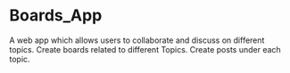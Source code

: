 # Boards_App
A web app which allows users to collaborate and discuss on different topics. Create boards related to different Topics. Create posts under each topic. 
